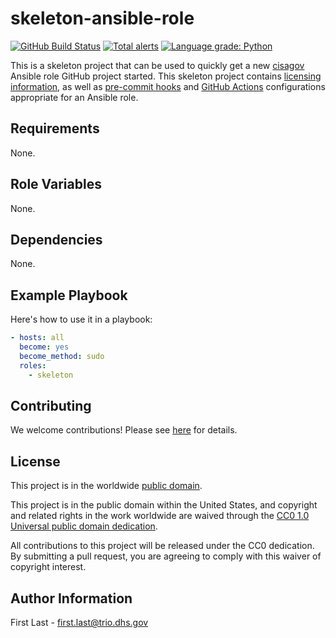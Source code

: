 # skeleton-ansible-role #

[![GitHub Build Status](https://github.com/cisagov/skeleton-ansible-role/workflows/build/badge.svg)](https://github.com/cisagov/skeleton-ansible-role/actions)
[![Total alerts](https://img.shields.io/lgtm/alerts/g/cisagov/skeleton-ansible-role.svg?logo=lgtm&logoWidth=18)](https://lgtm.com/projects/g/cisagov/skeleton-ansible-role/alerts/)
[![Language grade: Python](https://img.shields.io/lgtm/grade/python/g/cisagov/skeleton-ansible-role.svg?logo=lgtm&logoWidth=18)](https://lgtm.com/projects/g/cisagov/skeleton-ansible-role/context:python)

This is a skeleton project that can be used to quickly get a new
[cisagov](https://github.com/cisagov) Ansible role GitHub project
started.  This skeleton project contains
[licensing information](LICENSE), as well as
[pre-commit hooks](https://pre-commit.com) and
[GitHub Actions](https://github.com/features/actions) configurations
appropriate for an Ansible role.

## Requirements ##

None.

## Role Variables ##

None.

## Dependencies ##

None.

## Example Playbook ##

Here's how to use it in a playbook:

```yaml
- hosts: all
  become: yes
  become_method: sudo
  roles:
    - skeleton
```

## Contributing ##

We welcome contributions!  Please see [here](CONTRIBUTING.md) for
details.

## License ##

This project is in the worldwide [public domain](LICENSE).

This project is in the public domain within the United States, and
copyright and related rights in the work worldwide are waived through
the [CC0 1.0 Universal public domain
dedication](https://creativecommons.org/publicdomain/zero/1.0/).

All contributions to this project will be released under the CC0
dedication. By submitting a pull request, you are agreeing to comply
with this waiver of copyright interest.

## Author Information ##

First Last - <first.last@trio.dhs.gov>
